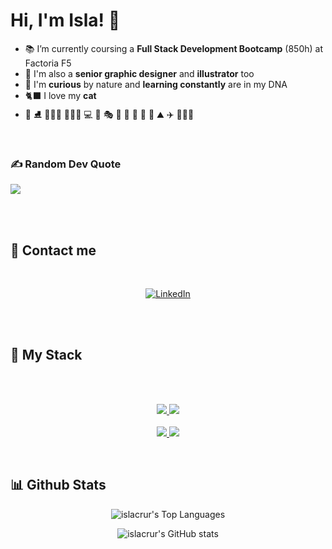 

# Hi, I'm Isla! 👋

- 📚  I’m currently coursing a **Full Stack Development Bootcamp** (850h) at Factoria F5
- 🎨  I'm also a **senior graphic designer** and **illustrator** too
- 🧠 I'm **curious** by nature and **learning constantly** are in my DNA
- 🐈‍⬛ I love my **cat**
- 🏒  ⛸️  🏋🏻‍♀️  🧘🏻‍♀️  💻  👾  🎭  🎨  🎲  🎳  🚗  🌈  ⛰️  ✈️  🙋🏻‍♀️



 <br>


### ✍️ Random Dev Quote
![](https://quotes-github-readme.vercel.app/api?type=horizontal&theme=radical)

 <br> <br>


## 💌 Contact me
 <br>
<p align="center">
  
  <a href="https://www.linkedin.com/in/isla-cruanes/">
    <img src="https://skillicons.dev/icons?i=linkedin" alt="LinkedIn" />
  </a>
 
</p>



<br> <br>


## 👾 My Stack
 <br> <br>

<p align="center"> 
  <a href="https://skillicons.dev">
    <img src="https://skillicons.dev/icons?i=html,css,js,react,php,laravel" />
    <img src="https://skillicons.dev/icons?i=sass,tailwind,bootstrap" />
  </a><a href="https://skillicons.dev">
    <br>  <br>
    <img src="https://skillicons.dev/icons?i=vscode,git,github,wordpress" />
  </a>
    <img src="https://skillicons.dev/icons?i=figma,ps,ai,ae" />
  </a>
 
</p>

<br/>

## 📊 Github Stats


<div align="center">

![islacrur's Top Languages](https://github-readme-stats.vercel.app/api/top-langs/?username=devdesiree&theme=dark&show_icons=true&hide_border=false&layout=compact) <br>


![islacrur's GitHub stats](https://github-readme-stats.vercel.app/api?username=islacrur) 
</div>
